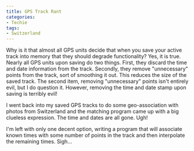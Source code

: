 ```yaml
---
title: GPS Track Rant
categories:
- Techie
tags:
- Switzerland
---
```


Why is it that almost all GPS units decide that when you save your active track into memory that they should degrade functionality? Yes, it is true. Nearly all GPS units upon saving do two things. First, they discard the time and date information from the track. Secondly, they remove "unnecessary" points from the track, sort of smoothing it out. This reduces the size of the saved track.
The second item, removing "unnecessary" points isn't entirely evil, but I do question it. However, removing the time and date stamp upon saving is terribly evil!

I went back into my saved GPS tracks to do some geo-association with photos from Switzerland and the matching program came up with a big clueless expression. The time and dates are all gone. Ugh!

I'm left with only one decent option, writing a program that will associate known times with some number of points in the track and then interpolate the remaining times. Sigh...
